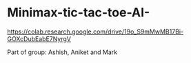 # Minimax-tic-tac-toe-AI-
https://colab.research.google.com/drive/19o_S9mMwMB17Bi-GOXcDubEabE7NyrgV

Part of group: Ashish, Aniket and Mark
